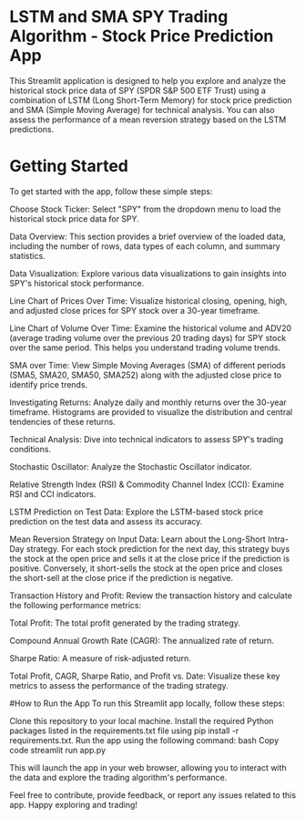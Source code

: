 # LSTM and SMA SPY Trading Algorithm - Stock Price Prediction App
This Streamlit application is designed to help you explore and analyze the historical stock price data of SPY (SPDR S&P 500 ETF Trust) using a combination of LSTM (Long Short-Term Memory) for stock price prediction and SMA (Simple Moving Average) for technical analysis. You can also assess the performance of a mean reversion strategy based on the LSTM predictions.

# Getting Started
To get started with the app, follow these simple steps:

Choose Stock Ticker: Select "SPY" from the dropdown menu to load the historical stock price data for SPY.


Data Overview: This section provides a brief overview of the loaded data, including the number of rows, data types of each column, and summary statistics.

Data Visualization: Explore various data visualizations to gain insights into SPY's historical stock performance.

Line Chart of Prices Over Time: Visualize historical closing, opening, high, and adjusted close prices for SPY stock over a 30-year timeframe.

Line Chart of Volume Over Time: Examine the historical volume and ADV20 (average trading volume over the previous 20 trading days) for SPY stock over the same period. This helps you understand trading volume trends.

SMA over Time: View Simple Moving Averages (SMA) of different periods (SMA5, SMA20, SMA50, SMA252) along with the adjusted close price to identify price trends.

Investigating Returns: Analyze daily and monthly returns over the 30-year timeframe. Histograms are provided to visualize the distribution and central tendencies of these returns.

Technical Analysis: Dive into technical indicators to assess SPY's trading conditions.

Stochastic Oscillator: Analyze the Stochastic Oscillator indicator.

Relative Strength Index (RSI) & Commodity Channel Index (CCI): Examine RSI and CCI indicators.

LSTM Prediction on Test Data: Explore the LSTM-based stock price prediction on the test data and assess its accuracy.

Mean Reversion Strategy on Input Data: Learn about the Long-Short Intra-Day strategy. For each stock prediction for the next day, this strategy buys the stock at the open price and sells it at the close price if the prediction is positive. Conversely, it short-sells the stock at the open price and closes the short-sell at the close price if the prediction is negative.

Transaction History and Profit: Review the transaction history and calculate the following performance metrics:

Total Profit: The total profit generated by the trading strategy.

Compound Annual Growth Rate (CAGR): The annualized rate of return.

Sharpe Ratio: A measure of risk-adjusted return.

Total Profit, CAGR, Sharpe Ratio, and Profit vs. Date: Visualize these key metrics to assess the performance of the trading strategy.

#How to Run the App
To run this Streamlit app locally, follow these steps:

Clone this repository to your local machine.
Install the required Python packages listed in the requirements.txt file using pip install -r requirements.txt.
Run the app using the following command:
bash
Copy code
streamlit run app.py

This will launch the app in your web browser, allowing you to interact with the data and explore the trading algorithm's performance.

Feel free to contribute, provide feedback, or report any issues related to this app. Happy exploring and trading!
